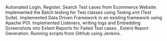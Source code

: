 Automated Login, Register, Search Test cases from Ecommerce Website.
Implemented the Batch testing for Test classes using Testng.xml (Test Suite).
Implemented Data Driven Framework in an existing framework using Apache POI.
Implemented Listeners, writing logs and Embedding Screenshots into Extent Reports for Failed Test cases , Extent Report Generation.
Running scripts from GitHub using Jenkins.
